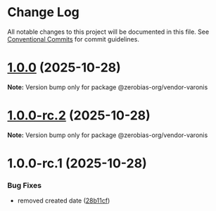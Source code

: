 # Change Log

All notable changes to this project will be documented in this file.
See [Conventional Commits](https://conventionalcommits.org) for commit guidelines.

# [1.0.0](https://github.com/zerobias-org/vendor/compare/@zerobias-org/vendor-varonis@1.0.0-rc.2...@zerobias-org/vendor-varonis@1.0.0) (2025-10-28)

**Note:** Version bump only for package @zerobias-org/vendor-varonis





# [1.0.0-rc.2](https://github.com/zerobias-org/vendor/compare/@zerobias-org/vendor-varonis@1.0.0-rc.1...@zerobias-org/vendor-varonis@1.0.0-rc.2) (2025-10-28)

**Note:** Version bump only for package @zerobias-org/vendor-varonis





# 1.0.0-rc.1 (2025-10-28)


### Bug Fixes

* removed created date ([28b11cf](https://github.com/zerobias-org/vendor/commit/28b11cf2563e9cdadd4b1dc83edd60d2fcd01df0))
